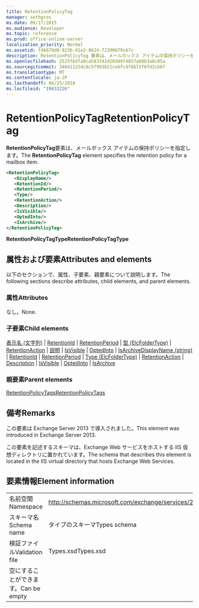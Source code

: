 ```yaml
---
title: RetentionPolicyTag
manager: sethgros
ms.date: 09/17/2015
ms.audience: Developer
ms.topic: reference
ms.prod: office-online-server
localization_priority: Normal
ms.assetid: f46679d0-9236-41e2-8624-72300079c67c
description: RetentionPolicyTag 要素は、メールボックス アイテムの保持ポリシーを指定します。
ms.openlocfilehash: 2525f6d7a0ca583342d28dd9f4857a69b3a8c05a
ms.sourcegitcommit: 34041125dc8c5f993b21cebfc4f8b72f0fd2cb6f
ms.translationtype: MT
ms.contentlocale: ja-JP
ms.lasthandoff: 06/25/2018
ms.locfileid: "19833226"
---
```

# <a name="retentionpolicytag"></a><span data-ttu-id="bd8d8-103">RetentionPolicyTag</span><span class="sxs-lookup"><span data-stu-id="bd8d8-103">RetentionPolicyTag</span></span>

<span data-ttu-id="bd8d8-104">**RetentionPolicyTag**要素は、メールボックス アイテムの保持ポリシーを指定します。</span><span class="sxs-lookup"><span data-stu-id="bd8d8-104">The **RetentionPolicyTag** element specifies the retention policy for a mailbox item.</span></span> 
  
```XML
<RetentionPolicyTag>
   <DisplayName/>
   <RetentionId/>
   <RetentionPeriod/>
   <Type/>
   <RetentionAction/>
   <Description/>
   <IsVisible/>
   <OptedInto/>
   <IsArchive/>
</RetentionPolicyTag>
```

 <span data-ttu-id="bd8d8-105">**RetentionPolicyTagType**</span><span class="sxs-lookup"><span data-stu-id="bd8d8-105">**RetentionPolicyTagType**</span></span>
## <a name="attributes-and-elements"></a><span data-ttu-id="bd8d8-106">属性および要素</span><span class="sxs-lookup"><span data-stu-id="bd8d8-106">Attributes and elements</span></span>

<span data-ttu-id="bd8d8-107">以下のセクションで、属性、子要素、親要素について説明します。</span><span class="sxs-lookup"><span data-stu-id="bd8d8-107">The following sections describe attributes, child elements, and parent elements.</span></span>
  
### <a name="attributes"></a><span data-ttu-id="bd8d8-108">属性</span><span class="sxs-lookup"><span data-stu-id="bd8d8-108">Attributes</span></span>

<span data-ttu-id="bd8d8-109">なし。</span><span class="sxs-lookup"><span data-stu-id="bd8d8-109">None.</span></span>
  
### <a name="child-elements"></a><span data-ttu-id="bd8d8-110">子要素</span><span class="sxs-lookup"><span data-stu-id="bd8d8-110">Child elements</span></span>

<span data-ttu-id="bd8d8-111">[表示名 (文字列)](displayname-string.md) | [RetentionId](retentionid.md) | [RetentionPeriod](retentionperiod.md) | [型 (ElcFolderType)](type-elcfoldertype.md) | [RetentionAction](retentionaction.md) | [説明](description.md) | [IsVisible](isvisible.md)  |  [OptedInto](optedinto.md) | [IsArchive](isarchive.md)</span><span class="sxs-lookup"><span data-stu-id="bd8d8-111">[DisplayName (string)](displayname-string.md) | [RetentionId](retentionid.md) | [RetentionPeriod](retentionperiod.md) | [Type (ElcFolderType)](type-elcfoldertype.md) | [RetentionAction](retentionaction.md) | [Description](description.md) | [IsVisible](isvisible.md) | [OptedInto](optedinto.md) | [IsArchive](isarchive.md)</span></span>
  
### <a name="parent-elements"></a><span data-ttu-id="bd8d8-112">親要素</span><span class="sxs-lookup"><span data-stu-id="bd8d8-112">Parent elements</span></span>

[<span data-ttu-id="bd8d8-113">RetentionPolicyTags</span><span class="sxs-lookup"><span data-stu-id="bd8d8-113">RetentionPolicyTags</span></span>](retentionpolicytags.md)
  
## <a name="remarks"></a><span data-ttu-id="bd8d8-114">備考</span><span class="sxs-lookup"><span data-stu-id="bd8d8-114">Remarks</span></span>

<span data-ttu-id="bd8d8-115">この要素は Exchange Server 2013 で導入されました。</span><span class="sxs-lookup"><span data-stu-id="bd8d8-115">This element was introduced in Exchange Server 2013.</span></span>
  
<span data-ttu-id="bd8d8-116">この要素を記述するスキーマは、Exchange Web サービスをホストする IIS 仮想ディレクトリに置かれています。</span><span class="sxs-lookup"><span data-stu-id="bd8d8-116">The schema that describes this element is located in the IIS virtual directory that hosts Exchange Web Services.</span></span>
  
## <a name="element-information"></a><span data-ttu-id="bd8d8-117">要素情報</span><span class="sxs-lookup"><span data-stu-id="bd8d8-117">Element information</span></span>

|||
|:-----|:-----|
|<span data-ttu-id="bd8d8-118">名前空間</span><span class="sxs-lookup"><span data-stu-id="bd8d8-118">Namespace</span></span>  <br/> |http://schemas.microsoft.com/exchange/services/2006/types  <br/> |
|<span data-ttu-id="bd8d8-119">スキーマ名</span><span class="sxs-lookup"><span data-stu-id="bd8d8-119">Schema name</span></span>  <br/> |<span data-ttu-id="bd8d8-120">タイプのスキーマ</span><span class="sxs-lookup"><span data-stu-id="bd8d8-120">Types schema</span></span>  <br/> |
|<span data-ttu-id="bd8d8-121">検証ファイル</span><span class="sxs-lookup"><span data-stu-id="bd8d8-121">Validation file</span></span>  <br/> |<span data-ttu-id="bd8d8-122">Types.xsd</span><span class="sxs-lookup"><span data-stu-id="bd8d8-122">Types.xsd</span></span>  <br/> |
|<span data-ttu-id="bd8d8-123">空にすることができます。</span><span class="sxs-lookup"><span data-stu-id="bd8d8-123">Can be empty</span></span>  <br/> ||
   

